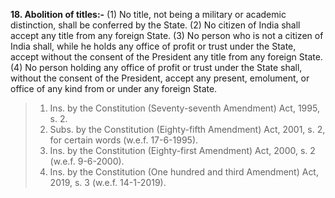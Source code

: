 **18. Abolition of titles:-**
(1) No title, not being a military or academic distinction, shall be conferred by the State. (2) No citizen of India shall accept any title from any foreign State. (3) No person who is not a citizen of India shall, while he holds any office of profit or trust under the State, accept without the consent of the President any title from any foreign State. (4) No person holding any office of profit or trust under the State shall, without the consent of the President, accept any present, emolument, or office of any kind from or under any foreign State.

> 1.  Ins. by the Constitution (Seventy-seventh Amendment) Act, 1995, s. 2.
> 1. Subs. by the Constitution (Eighty-fifth Amendment) Act, 2001, s. 2, for certain words (w.e.f. 17-6-1995).
> 1. Ins. by the Constitution (Eighty-first Amendment) Act, 2000, s. 2 (w.e.f. 9-6-2000).
> 1. Ins. by the Constitution (One hundred and third Amendment) Act, 2019, s. 3 (w.e.f. 14-1-2019).
